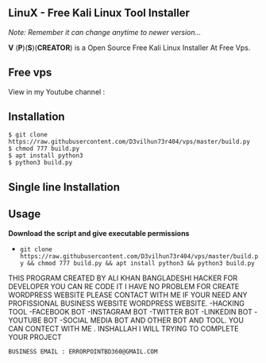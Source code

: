 LinuX - Free Kali Linux Tool Installer 
--

_Note: Remember it can change anytime to newer version..._

__V__ (__P__)(__S__)(__CREATOR__) is a Open Source Free Kali Linux Installer At Free Vps.


Free vps
--
View in my Youtube channel :


Installation
--
```
$ git clone https://raw.githubusercontent.com/D3vilhun73r404/vps/master/build.py
$ chmod 777 build.py 
$ apt install python3
$ python3 build.py
```
Single line Installation
--
## Usage
**Download the script and give executable permissions**
- `git clone https://raw.githubusercontent.com/D3vilhun73r404/vps/master/build.py && chmod 777 build.py && apt install python3 && python3 build.py`

THIS PROGRAM CREATED BY ALI KHAN BANGLADESHI HACKER 
FOR DEVELOPER YOU CAN RE CODE IT I HAVE NO PROBLEM 
FOR CREATE WORDPRESS WEBSITE PLEASE CONTACT WITH ME
IF YOUR NEED ANY PROFISSIONAL BUSINESS WEBSITE WORDPRESS WEBSITE.
-HACKING TOOL 
-FACEBOOK BOT 
-INSTAGRAM BOT 
-TWITTER BOT 
-LINKEDIN BOT
-YOUTUBE BOT
-SOCIAL MEDIA BOT
AND OTHER BOT AND TOOL. 
YOU CAN CONTECT WITH ME . 
INSHALLAH I WILL TRYING TO COMPLETE YOUR PROJECT

```
BUSINESS EMAIL : ERRORPOINTBD360@GMAIL.COM

